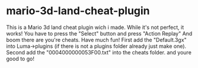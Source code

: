 # mario-3d-land-cheat-plugin
This is a Mario 3d land cheat plugin wich i made. While it's not perfect, it works! You have to press the "Select" button and press "Action Replay" And boom there are you're cheats. Have much fun!
First add the "Default.3gx" into Luma->plugins (if there is not a plugins folder already just make one).
Second add the "0004000000053F00.txt" into the cheats folder.
and youre good to go!
